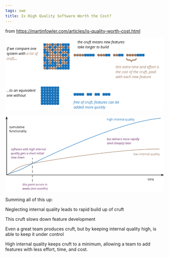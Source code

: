 ```yaml
---
tags: swe
title: Is High Quality Software Worth the Cost?
---
```


from <https://martinfowler.com/articles/is-quality-worth-cost.html>

![](/static/img/cruft-impact.png)

![](/static/img/high-quality-goes-further.png)



Summing all of this up:

Neglecting internal quality leads to rapid build up of cruft

This cruft slows down feature development

Even a great team produces cruft, but by keeping internal quality high, is able to keep it under control

High internal quality keeps cruft to a minimum, allowing a team to add features with less effort, time, and cost.